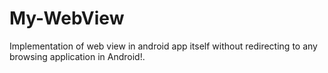 # My-WebView
Implementation of web view in android app itself without redirecting to any browsing application in Android!.
